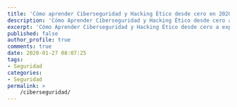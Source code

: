 ```yaml
---
title: 'Cómo aprender Ciberseguridad y Hacking Ético desde cero en 2020'
description: 'Cómo Aprender Ciberseguridad y Hacking Ético desde cero a experto en 2020, todo lo necesario para ayudarte a convertirte en un profesional.'
excerpt: 'Cómo Aprender Ciberseguridad y Hacking Ético desde cero a experto en 2020, todo lo necesario para ayudarte a convertirte en un profesional.'
published: false
author_profile: true
comments: true
date: 2020-01-27 08:07:25
tags:
- Seguridad
categories:
- Seguridad
permalink: >
    /ciberseguridad/
---
```


